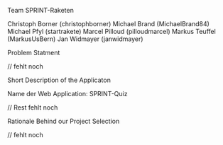 Team SPRINT-Raketen

Christoph Borner (christophborner)
Michael	Brand (MichaelBrand84)
Michael	Pfyl (startrakete)
Marcel Pilloud (pilloudmarcel)
Markus Teuffel (MarkusUsBern)
Jan	Widmayer (janwidmayer)


Problem Statment

// fehlt noch


Short Description of the Applicaton

Name der Web Application: SPRINT-Quiz

// Rest fehlt noch


Rationale Behind our Project Selection

// fehlt noch
